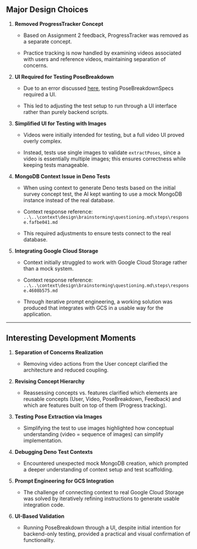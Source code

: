 ## Major Design Choices

1. **Removed ProgressTracker Concept**
    
    - Based on Assignment 2 feedback, ProgressTracker was removed as a separate concept.
        
    - Practice tracking is now handled by examining videos associated with users and reference videos, maintaining separation of concerns.
        
2. **UI Required for Testing PoseBreakdown**
    
    - Due to an error discussed [here](https://piazza.com/class/melw05erqym3qt/post/174), testing PoseBreakdownSpecs required a UI.
        
    - This led to adjusting the test setup to run through a UI interface rather than purely backend scripts.
        
3. **Simplified UI for Testing with Images**
    
    - Videos were initially intended for testing, but a full video UI proved overly complex.
        
    - Instead, tests use single images to validate `extractPoses`, since a video is essentially multiple images; this ensures correctness while keeping tests manageable.
        
4. **MongoDB Context Issue in Deno Tests**
    
    - When using context to generate Deno tests based on the initial survey concept test, the AI kept wanting to use a mock MongoDB instance instead of the real database.
        
    - Context response reference: `..\..\context\design\brainstorming\questioning.md\steps\response.fafbe041.md`
        
    - This required adjustments to ensure tests connect to the real database.
        
5. **Integrating Google Cloud Storage**
    
    - Context initially struggled to work with Google Cloud Storage rather than a mock system.
        
    - Context response reference: `..\..\context\design\brainstorming\questioning.md\steps\response.4608b575.md`
        
    - Through iterative prompt engineering, a working solution was produced that integrates with GCS in a usable way for the application.
        

---

## Interesting Development Moments

1. **Separation of Concerns Realization**
    
    - Removing video actions from the User concept clarified the architecture and reduced coupling.
2. **Revising Concept Hierarchy**
    
    - Reassessing concepts vs. features clarified which elements are reusable concepts (User, Video, PoseBreakdown, Feedback) and which are features built on top of them (Progress tracking).
        
3. **Testing Pose Extraction via Images**
    
    - Simplifying the test to use images highlighted how conceptual understanding (video = sequence of images) can simplify implementation.
        
4. **Debugging Deno Test Contexts**
    
    - Encountered unexpected mock MongoDB creation, which prompted a deeper understanding of context setup and test scaffolding.
        
5. **Prompt Engineering for GCS Integration**
    
    - The challenge of connecting context to real Google Cloud Storage was solved by iteratively refining instructions to generate usable integration code.
        
6. **UI-Based Validation**
    
    - Running PoseBreakdown through a UI, despite initial intention for backend-only testing, provided a practical and visual confirmation of functionality.
        
